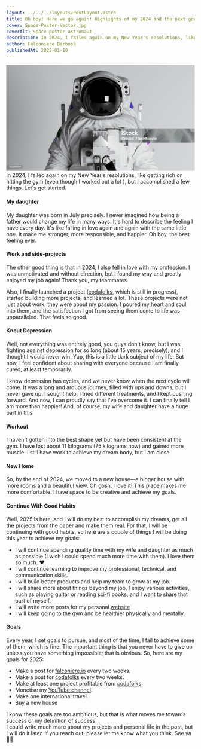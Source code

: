 ```yaml
---
layout: ../../../layouts/PostLayout.astro
title: Oh boy! Here we go again! Highlights of my 2024 and the next goals.
cover: Space-Poster-Vector.jpg
coverAlt: Space poster astronaut
description: In 2024, I failed again on my New Year's resolutions, like getting rich or hitting the gym (even though I worked out a lot ), but I accomplished a few things. Let's get started.
author: Falconiere Barbosa
publishedAt: 2025-01-10
---
```

![Astronaut-Headshot-Closeup.jpg](../../../assets/images/Astronaut-Headshot-Closeup.jpg)
In 2024, I failed again on my New Year's resolutions, like getting rich or hitting the gym (even though I worked out a lot ), but I accomplished a few things. Let's get started. 
#### My daughter
My daughter was born in July precisely. I never imagined how being a father would change my life in many ways. It's hard to describe the feeling I have every day. It's like falling in love again and again with the same little one. It made me stronger, more responsible, and happier.  Oh boy, the best feeling ever. 
#### Work and side-projects
The other good thing is that in 2024, I also fell in love with my profession. I was unmotivated and without direction, but I found my way and greatly enjoyed my job again! Thank you, my teammates. 

Also, I finally launched a project (<a href="https://codafolks.com" target="_blank">codafolks</a>, which is still in progress), started building more projects, and learned a lot. These projects were not just about work; they were about my passion. I poured my heart and soul into them, and the satisfaction I got from seeing them come to life was unparalleled. That feels so good.  
#### Knout Depression 
Well, not everything was entirely good, you guys don't know, but I was fighting against depression for so long (about 15 years, precisely), and I thought I would never win. Yup, this is a little dark subject of my life. But now, I feel confident about sharing with everyone because I am finally cured, at least temporarily. 

I know depression has cycles, and we never know when the next cycle will come. It was a long and arduous journey, filled with ups and downs, but I never gave up. I sought help, I tried different treatments, and I kept pushing forward. And now, I can proudly say that I've overcome it.  I can finally tell I am more than happier! And, of course, my wife and daughter have a huge part in this. 
#### Workout
I haven't gotten into the best shape yet but have been consistent at the gym. I have lost about 11 kilograms (75 kilograms now) and gained more muscle. I still have work to achieve my dream body, but I am close. 
#### New Home
So, by the end of 2024, we moved to a new house—a bigger house with more rooms and a beautiful view. Oh gosh, I love it! This place makes me more comfortable. I have space to be creative and achieve my goals. 
#### Continue With Good Habits
Well, 2025 is here, and I will do my best to accomplish my dreams, get all the projects from the paper and make them real. For that, I will be continuing with good habits,  so here are a couple of things I will be doing this year to achieve my goals: 

* I will continue spending quality time with my wife and daughter as much as possible (I wish I could spend much more time with them). I love them so much. ❤️
* I will continue learning to improve my professional, technical, and communication skills. 
* I will build better products and help my team to grow at my job.
* I will share more about things beyond my job. I enjoy various activities, such as playing guitar or reading sci-fi books, and I want to share that part of myself. 
* I will write more posts for my personal [website](https://falconiere.io)
* I will keep going to the gym and be healthier physically and mentally. 
#### Goals
Every year, I set goals to pursue, and most of the time, I fail to achieve some of them, which is fine. The important thing is that you never have to give up unless you have something impossible; that is obvious.  So, here are my goals for 2025: 

* Make a post for [falconiere.io](https://falconiere.io)  every two weeks.
* Make a post for [codafolks](https://codafolks.com) every two weeks.
* Make at least one project profitable from [codafolks](https://codafolks.com)
* Monetise my [YouTube channel](https://www.youtube.com/@falconiere).
* Make one international travel. 
* Buy a new house

I know these goals are too ambitious, but that is what moves me towards success or my definition of success.  
I could write much more about my projects and personal life in the post, but I will do it later. If you reach out, please let me know what you think. See ya ✌🏽